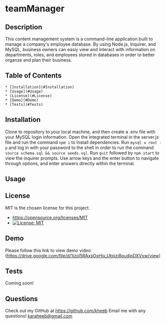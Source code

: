 # teamManager

## Description
  This content management system is a command-line application built to manage a company's employee database. By using Node.js, Inquirer, and MySQL, business owners can easiy view and interact with information on departments, roles, and employees stored in databases in order to better organze and plan their business.

## Table of Contents
    * [Installation](#Installation)
    * [Usage](#Usage)
    * [License](#License)
    * [Demo](#Demo)
    * [Tests](#Tests)

## Installation
  Clone to repository to your local machine, and then create a .env file with your MySQL login information. Open the integrated terminal in the server.js file and run the command `npm i` to install dependencies. Run `mysql u root -p` and log in with your password to the shell in order to run the command `source schema.sql && source seeds.sql`. Run `quit` followed by `npm start` to view the inquirer prompts. Use arrow keys and the enter button to navigate through options, and enter answers directly within the terminal.

## Usage
  
  
## License
  MIT is the chosen license for this project.
  * https://opensource.org/licenses/MIT
  * [![License: MIT](https://img.shields.io/badge/License-MIT-yellow.svg)](https://opensource.org/licenses/MIT)

## Demo
  Please follow this link to view demo video: (https://drive.google.com/file/d/1izol5RAxsOxHiv_Utpizj8pudioDXVxw/view)


## Tests
  Coming soon!

## Questions
  Check out my GitHub at https://github.com/kheeb
  Email me with any questions!
  karaheeb@gmail.com